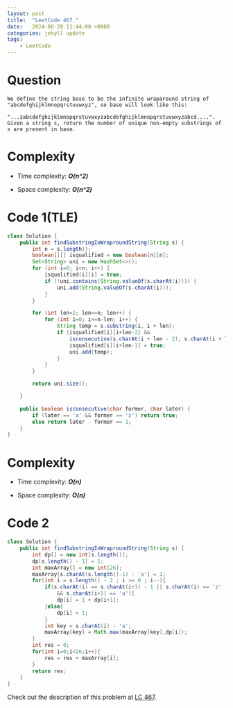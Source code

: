 ```yaml
---
layout: post
title:  "LeetCode 467."
date:   2024-06-28 11:44:00 +0800
categories: jekyll update
tags: 
    - LeetCode
---
```

# Question
```
We define the string base to be the infinite wraparound string of "abcdefghijklmnopqrstuvwxyz", so base will look like this:

"...zabcdefghijklmnopqrstuvwxyzabcdefghijklmnopqrstuvwxyzabcd....".
Given a string s, return the number of unique non-empty substrings of s are present in base.
```

# Complexity
- Time complexity: ***O(n^2)***

- Space complexity: ***O(n^2)***

# Code 1(TLE)
```java
class Solution {
    public int findSubstringInWraproundString(String s) {
        int n = s.length();
        boolean[][] isqualified = new boolean[n][n];
        Set<String> uni = new HashSet<>();
        for (int i=0; i<n; i++) {
            isqualified[i][i] = true;
            if (!uni.contains(String.valueOf(s.charAt(i)))) {
                uni.add(String.valueOf(s.charAt(i)));
            }
        }

        for (int len=2; len<=n; len++) {
            for (int i=0; i<=n-len; i++) {
                String temp = s.substring(i, i + len);
                if (isqualified[i][i+len-2] && 
                    isconsecutive(s.charAt(i + len - 2), s.charAt(i + len - 1))) {
                    isqualified[i][i+len-1] = true;
                    uni.add(temp);
                }
            }
        }

        return uni.size();

    }

    public boolean isconsecutive(char former, char later) {
        if (later == 'a' && former == 'z') return true;
        else return later - former == 1;
    }
}
```

# Complexity
- Time complexity: ***O(n)***

- Space complexity: ***O(n)***

# Code 2
```java
class Solution {
    public int findSubstringInWraproundString(String s) {
        int dp[] = new int[s.length()];
        dp[s.length() - 1] = 1;
        int maxArray[] = new int[26];
        maxArray[s.charAt(s.length()-1) - 'a'] = 1;
        for(int i = s.length() - 2 ; i >= 0 ; i--){
            if(s.charAt(i) == s.charAt(i+1) - 1 || s.charAt(i) == 'z' 
                && s.charAt(i+1) == 'a'){
                dp[i] = 1 + dp[i+1];
            }else{
                dp[i] = 1;
            }
            int key = s.charAt(i) - 'a';
            maxArray[key] = Math.max(maxArray[key],dp[i]);
        }
        int res = 0;
        for(int i=0;i<26;i++){
            res = res + maxArray[i];
        }
        return res;
    }
}
```

Check out the description of this problem at [LC 467][LC-467].

[LC-467]: https://leetcode.com/problems/unique-substrings-in-wraparound-string/description/
